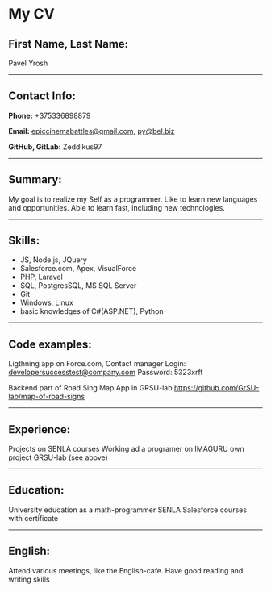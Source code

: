 # My CV

## First Name, Last Name:
 Pavel Yrosh
 
***
## Contact Info:
**Phone:** +375336898879  
 
**Email:** epiccinemabattles@gmail.com, py@bel.biz  
 
**GitHub, GitLab:** Zeddikus97  
 
***
## Summary:
 My goal is to realize my Self as a programmer. Like to learn new languages and opportunities. Able to learn fast, including new technologies. 

***
## Skills:
 * JS, Node.js, JQuery
 * Salesforce.com, Apex, VisualForce
 * PHP, Laravel
 * SQL, PostgresSQL, MS SQL Server
 * Git  
 * Windows, Linux
 * basic knowledges of C#(ASP.NET), Python 

***
## Code examples:
 Ligthning app on Force.com, Contact manager 
 Login: developersuccesstest@company.com 
 Password: 5323xrff

 Backend part of Road Sing Map App in GRSU-lab
 https://github.com/GrSU-lab/map-of-road-signs

***
## Experience: 
 Projects on SENLA courses
 Working ad a programer on IMAGURU own project
 GRSU-lab (see above)

***
## Education:
 University education as a math-programmer
 SENLA Salesforce courses with certificate

*** 
## English: 
 Attend various meetings, like the English-cafe. Have good reading and writing skills
